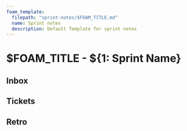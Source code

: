 ```yaml
---
foam_template:
  filepath: "sprint-notes/$FOAM_TITLE.md"
  name: Sprint notes
  description: Default Template for sprint notes
---
```


# $FOAM_TITLE - ${1: Sprint Name}

## Inbox

## Tickets

## Retro
